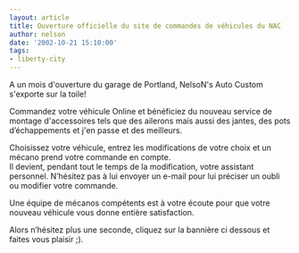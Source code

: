 ```yaml
---
layout: article
title: Ouverture officielle du site de commandes de véhicules du NAC
author: nelson
date: '2002-10-21 15:10:00'
tags:
- liberty-city
---
```


A un mois d'ouverture du garage de Portland, NelsoN's Auto Custom s'exporte sur la toile!

Commandez votre véhicule Online et bénéficiez du nouveau service de montage d'accessoires tels que des ailerons mais aussi des jantes, des pots d’échappements et j'en passe et des meilleurs.

Choisissez votre véhicule, entrez les modifications de votre choix et un mécano prend votre commande en compte.  
Il devient, pendant tout le temps de la modification, votre assistant personnel. N’hésitez pas à lui envoyer un e-mail pour lui préciser un oubli ou modifier votre commande.

Une équipe de mécanos compétents est à votre écoute pour que votre nouveau véhicule vous donne entière satisfaction.

Alors n’hésitez plus une seconde, cliquez sur la bannière ci dessous et faites vous plaisir ;).